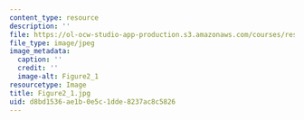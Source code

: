 ```yaml
---
content_type: resource
description: ''
file: https://ol-ocw-studio-app-production.s3.amazonaws.com/courses/res-8-005-vibrations-and-waves-problem-solving-fall-2012/d8bd1536ae1b0e5c1dde8237ac8c5826_figure2_1.jpg
file_type: image/jpeg
image_metadata:
  caption: ''
  credit: ''
  image-alt: Figure2_1
resourcetype: Image
title: Figure2_1.jpg
uid: d8bd1536-ae1b-0e5c-1dde-8237ac8c5826
---
```

